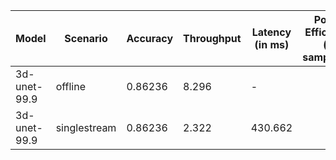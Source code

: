 | Model        | Scenario     |   Accuracy |   Throughput | Latency (in ms)   | Power Efficiency (in samples/J)   | TEST01   | TEST05   |
|--------------|--------------|------------|--------------|-------------------|-----------------------------------|----------|----------|
| 3d-unet-99.9 | offline      |    0.86236 |        8.296 | -                 |                                   | passed   | passed   |
| 3d-unet-99.9 | singlestream |    0.86236 |        2.322 | 430.662           |                                   | passed   | passed   |